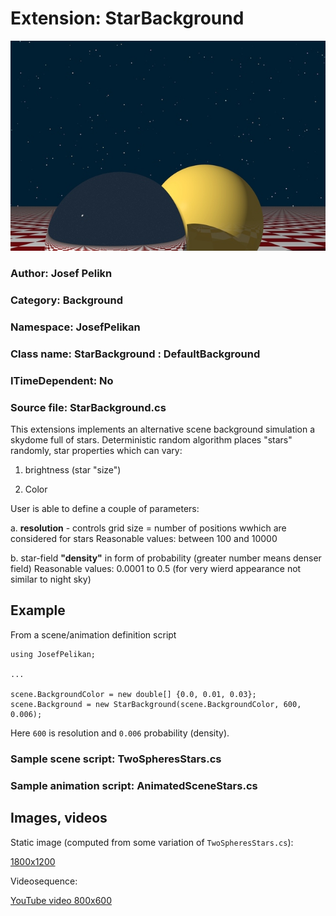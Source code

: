 # Extension: StarBackground

![Example](up640.jpg)

### Author: Josef Pelikn

### Category: Background

### Namespace: JosefPelikan

### Class name: StarBackground : DefaultBackground

### ITimeDependent: No

### Source file: StarBackground.cs

This extensions implements an alternative scene background simulation a skydome full of stars.
Deterministic random algorithm places "stars" randomly, star properties which can
vary:

1. brightness (star "size")

2. Color

User is able to define a couple of parameters:

a. **resolution** - controls grid size = number of positions wwhich are considered for stars
   Reasonable values: between 100 and 10000

b. star-field **"density"** in form of probability (greater number means denser field)
   Reasonable values: 0.0001 to 0.5 (for very wierd appearance not similar to night sky)

## Example

From a scene/animation definition script
```
using JosefPelikan;

...

scene.BackgroundColor = new double[] {0.0, 0.01, 0.03};
scene.Background = new StarBackground(scene.BackgroundColor, 600, 0.006);
```

Here `600` is resolution and `0.006` probability (density).

### Sample scene script: TwoSpheresStars.cs

### Sample animation script: AnimatedSceneStars.cs

## Images, videos

Static image (computed from some variation of `TwoSpheresStars.cs`):

[1800x1200](https://drive.google.com/file/d/1YvHi4glIjDmnjNi6VQaeVubB4hr39SiF/view?usp=sharing)

Videosequence:

[YouTube video 800x600](https://youtu.be/Ekl_EDmuwrY)
